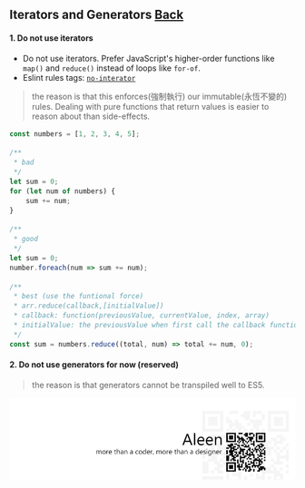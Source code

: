 ## Iterators and Generators [**Back**](./../README.md)

#### 1. Do not use iterators

- Do not use iterators. Prefer JavaScript's higher-order functions like `map()` and `reduce()` instead of loops like `for-of`.
- Eslint rules tags: [`no-interator`](http://eslint.org/docs/rules/no-iterator.html)

> the reason is that this enforces(強制執行) our immutable(永恆不變的) rules. Dealing with pure functions that return values is easier to reason about than side-effects.

```js
const numbers = [1, 2, 3, 4, 5];

/**
 * bad
 */
let sum = 0;
for (let num of numbers) {
    sum += num;
}

/**
 * good
 */
let sum = 0;
number.foreach(num => sum += num);

/**
 * best (use the funtional force)
 * arr.reduce(callback,[initialValue])
 * callback: function(previousValue, currentValue, index, array)
 * initialValue: the previousValue when first call the callback function
 */
const sum = numbers.reduce((total, num) => total += num, 0);
```

#### 2. Do not use generators for now (reserved)

> the reason is that generators cannot be transpiled well to ES5.

<a href="http://aleen42.github.io/" target="_blank" ><img src="./../pic/tail.gif"></a>